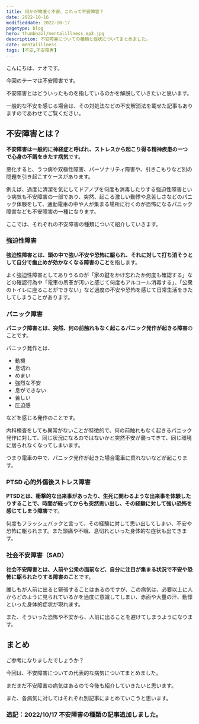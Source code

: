 ```yaml
---
title: 何かが物凄く不安、これって不安障害？
date: 2022-10-16
modifieddate: 2022-10-17
pagetype: blog
hero: thumbnail/mentalillness_ep2.jpg
description: 不安障害についての種類と症状についてまとめました。
cate: mentalillness
tags: [不安,不安障害]
---
```


こんにちは、ナオです。

今回のテーマは不安障害です。

不安障害とはどういったものを指しているのかを解説していきたいと思います。

一般的な不安を感じる場合は、その対処法などの不安解消法を載せた記事もありますのであわせてご覧ください。

<card slug="/blogs/mentalhealth/ep2/"></card>

## 不安障害とは？

**不安障害は一般的に神経症と呼ばれ、ストレスから起こり得る精神疾患の一つで心身の不調をきたす病気**です。

悪化すると、うつ病や双極性障害、パーソナリティ障害や、引きこもりなど別の問題を引き起こすケースがあります。

例えば、過度に清潔を気にしてドアノブを何度も消毒したりする強迫性障害という病気も不安障害の一部であり、突然、起こる激しい動悸や息苦しさなどのパニック体験をして、通勤電車の中や人が集まる場所に行くのが恐怖になるパニック障害なども不安障害の一種になります。

ここでは、それぞれの不安障害の種類について紹介していきます。

### 強迫性障害

**強迫性障害とは、頭の中で強い不安や恐怖に駆られ、それに対して打ち消そうとして自分で歯止めが効かなくなる障害のこと**を指します。

よく強迫性障害としてありうるのが「家の鍵をかけ忘れたか何度も確認する」などの確認行為や「電車の吊革が汚いと感じて何度もアルコール消毒する」、「公衆のトイレに座ることができない」など過度の不安や恐怖を感じて日常生活をきたしてしまうことがあります。

### パニック障害

**パニック障害とは、突然、何の前触れもなく起こるパニック発作が起きる障害**のことです。

パニック発作とは、

- 動機
- 息切れ
- めまい
- 強烈な不安
- 息ができない
- 苦しい
- 圧迫感

などを感じる発作のことです。

内科検査をしても異常がないことが特徴的で、何の前触れもなく起きるパニック発作に対して、同じ状況になるのではないかと突然不安が襲ってきて、同じ環境に居られなくなってしまいます。

つまり電車の中で、パニック発作が起きた場合電車に乗れないなどが起こります。

### PTSD 心的外傷後ストレス障害

**PTSDとは、衝撃的な出来事があったり、生死に関わるような出来事を体験したりすることで、時間が経ってからも突然思い出し、その経験に対して強い恐怖を感じてしまう障害**です。

何度もフラッシュバックと言って、その経験に対して思い出してしまい、不安や恐怖に駆られます。また頭痛や不眠、息切れといった身体的な症状も出てきます。

### 社会不安障害（SAD）

**社会不安障害とは、人前や公衆の面前など、自分に注目が集まる状況で不安や恐怖に駆られたりする障害のこと**です。

誰しもが人前に出ると緊張することはあるのですが、この病気は、必要以上に人からどのように見られているかを過度に意識してしまい、赤面や大量の汗、動悸といった身体的症状が現れます。

また、そういった恐怖や不安から、人前に出ることを避けてしまうようになります。

## まとめ

ご参考になりましたでしょうか？

今回は、不安障害についての代表的な病気についてまとめました。

まだまだ不安障害の病気はあるので今後も紹介していきたいと思います。

また、各病気に対してはそれぞれ別記事にまとめていこうと思います。

### 追記：2022/10/17 不安障害の種類の記事追加しました。

<card slug="/blogs/mentalillness/ep3/"></card>

